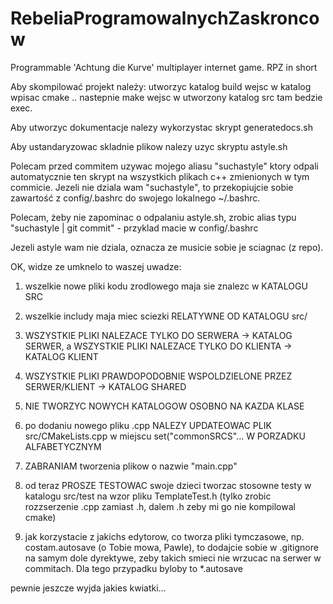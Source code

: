 RebeliaProgramowalnychZaskroncow
================================

Programmable 'Achtung die Kurve' multiplayer internet game. RPZ in short


Aby skompilować projekt należy:
utworzyc katalog build
wejsc w katalog
wpisac cmake ..
nastepnie make
wejsc w utworzony katalog src
tam bedzie exec.

Aby utworzyc dokumentacje nalezy wykorzystac skrypt generatedocs.sh

Aby ustandaryzowac skladnie plikow nalezy uzyc skryptu astyle.sh

Polecam przed commitem uzywac mojego aliasu "suchastyle" ktory odpali automatycznie ten skrypt na wszystkich plikach c++ zmienionych w tym commicie.
Jezeli nie dziala wam "suchastyle", to przekopiujcie sobie zawartość z config/.bashrc do swojego lokalnego ~/.bashrc.

Polecam, żeby nie zapominac o odpalaniu astyle.sh, zrobic alias typu "suchastyle | git commit" - przyklad macie w config/.bashrc

Jezeli astyle wam nie dziala, oznacza ze musicie sobie je sciagnac (z repo).


OK, widze ze umknelo to waszej uwadze:

1) wszelkie nowe pliki kodu zrodlowego maja sie znalezc w KATALOGU SRC

2) wszelkie includy maja miec sciezki RELATYWNE OD KATALOGU src/

3) WSZYSTKIE PLIKI NALEZACE TYLKO DO SERWERA -> KATALOG SERWER, a WSZYSTKIE PLIKI NALEZACE TYLKO DO KLIENTA -> KATALOG KLIENT

4) WSZYSTKIE PLIKI PRAWDOPODOBNIE WSPOLDZIELONE PRZEZ SERWER/KLIENT -> KATALOG SHARED

5) NIE TWORZYC NOWYCH KATALOGOW OSOBNO NA KAZDA KLASE

6) po dodaniu nowego pliku .cpp NALEZY UPDATEOWAC PLIK src/CMakeLists.cpp w miejscu set("commonSRCS"... W PORZADKU ALFABETYCZNYM

7) ZABRANIAM tworzenia plikow o nazwie "main.cpp"

8) od teraz PROSZE TESTOWAC swoje dzieci tworzac stosowne testy w katalogu src/test na wzor pliku TemplateTest.h (tylko zrobic rozzserzenie .cpp zamiast .h, dalem .h zeby mi go nie kompilowal cmake)

9) jak korzystacie z jakichs edytorow, co tworza pliki tymczasowe, np. costam.autosave (o Tobie mowa, Pawle), to dodajcie sobie w .gitignore na samym dole dyrektywe, zeby takich smieci nie wrzucac na serwer w commitach. Dla tego przypadku byloby to *.autosave


pewnie jeszcze wyjda jakies kwiatki...
